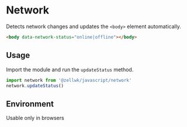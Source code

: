 # Network

Detects network changes and updates the `<body>` element automatically.

```html
<body data-network-status="online|offline"></body>
```

## Usage

Import the module and run the `updateStatus` method.

```js
import network from '@zellwk/javascript/network'
network.updateStatus()
```

## Environment

Usable only in browsers

